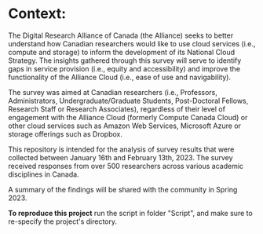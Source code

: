 # Context:

The Digital Research Alliance of Canada (the Alliance) seeks to better  understand how Canadian researchers would like to use cloud services (i.e.,  compute and storage) to inform the development of its National Cloud  Strategy. The insights gathered through this survey will serve to identify gaps  in service provision (i.e., equity and accessibility) and improve the  functionality of the Alliance Cloud (i.e., ease of use and navigability). 

The survey was aimed at Canadian researchers (i.e., Professors,  Administrators, Undergraduate/Graduate Students, Post-Doctoral Fellows,  Research Staff or Research Associates), regardless of their level of  engagement with the Alliance Cloud (formerly Compute Canada Cloud) or  other cloud services such as Amazon Web Services, Microsoft Azure or  storage offerings such as Dropbox.

This repository is intended for the analysis of survey results that were collected between January 16th and February 13th, 2023. The survey received responses from over 500 researchers across various academic disciplines in Canada.

A summary of the findings will be shared with the community in Spring 2023.


**To reproduce this project** run the script in folder "Script", and make sure to re-specify the project's directory.

